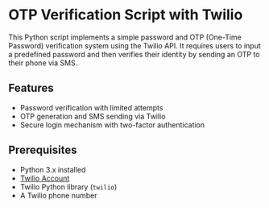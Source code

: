# OTP Verification Script with Twilio

This Python script implements a simple password and OTP (One-Time Password) verification system using the Twilio API. It requires users to input a predefined password and then verifies their identity by sending an OTP to their phone via SMS.

## Features

- Password verification with limited attempts
- OTP generation and SMS sending via Twilio
- Secure login mechanism with two-factor authentication

## Prerequisites

- Python 3.x installed
- [Twilio Account](https://www.twilio.com/)
- Twilio Python library (`twilio`)
- A Twilio phone number
